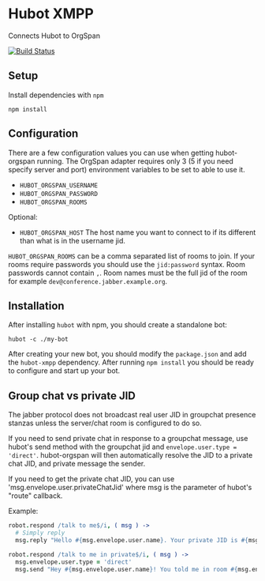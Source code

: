 # Hubot XMPP

Connects Hubot to OrgSpan

[![Build Status](https://secure.travis-ci.org/chills42/hubot-orgspan.png?branch=master)](http://travis-ci.org/chills42/hubot-orgspan)

## Setup

Install dependencies with `npm`

	npm install

## Configuration

There are a few configuration values you can use when getting hubot-orgspan
running. The OrgSpan adapter requires only 3 (5 if you need specify server
and port) environment variables to be set to able to use it.

* `HUBOT_ORGSPAN_USERNAME`
* `HUBOT_ORGSPAN_PASSWORD`
* `HUBOT_ORGSPAN_ROOMS`

Optional:

* `HUBOT_ORGSPAN_HOST` The host name you want to connect to if its different than
  what is in the username jid.

`HUBOT_ORGSPAN_ROOMS` can be a comma separated list of rooms to join.  If
your rooms require passwords you should use the `jid:password` syntax.
Room passwords cannot contain `,`. Room names must be the full jid of the 
room for example `dev@conference.jabber.example.org`.

## Installation

After installing `hubot` with npm, you should create a standalone bot:

	hubot -c ./my-bot

After creating your new bot, you should modify the `package.json` and add the
`hubot-xmpp` dependency. After running `npm install` you should be ready to configure
and start up your bot.

## Group chat vs private JID

The jabber protocol does not broadcast real user JID in groupchat presence
stanzas unless the server/chat room is configured to do so.

If you need to send private chat in response to a groupchat message, use
hubot's send method with the groupchat jid and `envelope.user.type = 'direct'`.
hubot-orgspan will then automatically resolve the JID to a private
chat JID, and private message the sender.

If you need to get the private chat JID, you can use
'msg.envelope.user.privateChatJid' where msg is the parameter of hubot's
"route" callback.

Example:

```coffeescript
robot.respond /talk to me$/i, ( msg ) ->
  # Simply reply
  msg.reply "Hello #{msg.envelope.user.name}. Your private JID is #{msg.envelope.user.privateChatJID}"

robot.respond /talk to me in private$/i, ( msg ) ->
  msg.envelope.user.type = 'direct'
  msg.send "Hey #{msg.envelope.user.name}! You told me in room #{msg.envelope.user.room} to talk to you."
```
